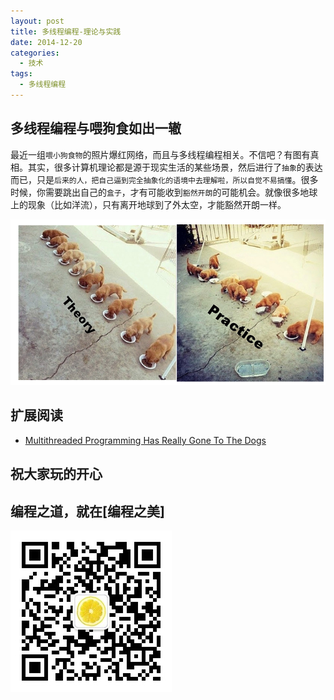 ```yaml
---
layout: post
title: 多线程编程-理论与实践
date: 2014-12-20
categories:
  - 技术
tags:
  - 多线程编程
---
```

## 多线程编程与喂狗食如出一辙

最近一组`喂小狗食物`的照片爆红网络，而且与多线程编程相关。不信吧？有图有真相。其实，很多计算机理论都是源于现实生活的某些场景，然后进行了`抽象`的表达而已，只是`后来的人，把自己逼到完全抽象化的语境中去理解啦，所以自觉不易搞懂`。很多时候，你需要跳出自己的`盒子`，才有可能收到`豁然开朗`的可能机会。就像很多地球上的现象（比如洋流），只有离开地球到了外太空，才能豁然开朗一样。

![theory and practice](/img/article/12/014-12-20-03-multithread.png)


## 扩展阅读

* [Multithreaded Programming Has Really Gone To The Dogs](http://highscalability.com/blog/2014/12/16/multithreaded-programming-has-really-gone-to-the-dogs.html)


## 祝大家玩的开心

## 编程之道，就在[编程之美]

![编程之美](/img/weixin_qr.jpg)

